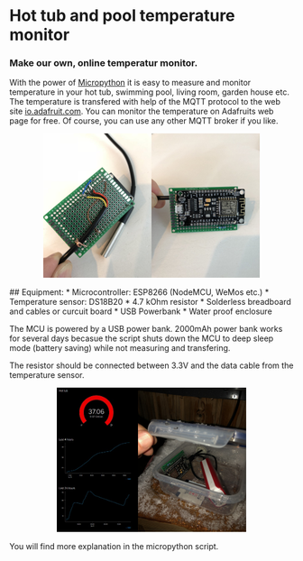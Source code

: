 # Hot tub and pool temperature monitor

### Make our own, online temperatur monitor. 

With the power of [Micropython](http://micropython.org/) it is easy to measure and monitor temperature in your hot tub, swimming pool, living room, garden house etc. The temperature is transfered with help of the MQTT protocol to the web site [io.adafruit.com](https://io.adafruit.com). You can monitor the temperature on Adafruits web page for free. Of course, you can use any other MQTT broker if you like.
<p align="center">
<img src="https://raw.githubusercontent.com/roarnyg/hot-tub-and-pool-temperature-monitor/master/images/Circuit%20board.jpg" height="256" title="Circuit board with ESP8266 and resistor"><img src="https://raw.githubusercontent.com/roarnyg/hot-tub-and-pool-temperature-monitor/master/images/Circuit%20board2.jpg" height="256" title="Circuit board soldered">

 </p>
## Equipment:
* Microcontroller: ESP8266 (NodeMCU, WeMos etc.)
* Temperature sensor: DS18B20
* 4.7 kOhm resistor
* Solderless breadboard and cables or curcuit board
* USB Powerbank
* Water proof enclosure

The MCU is powered by a USB power bank. 2000mAh power bank works for several days becasue the script shuts down the MCU to deep sleep mode (battery saving) while not measuring and transfering.

The resistor should be connected between 3.3V and the data cable from the temperature sensor. 

<p align="center">
<img src="https://raw.githubusercontent.com/roarnyg/hot-tub-and-pool-temperature-monitor/master/images/Dashboard.jpg" height="256" title="Adafruit dashboard"><img src="https://raw.githubusercontent.com/roarnyg/hot-tub-and-pool-temperature-monitor/master/images/Hot_Tub_Temp.jpg" height="256" title="Winter temperature">
</p>

You will find more explanation in the micropython script. 
